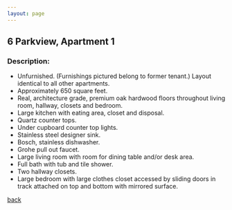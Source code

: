```yaml
---
layout: page
---
```


## 6 Parkview, Apartment 1
### Description:

* Unfurnished. (Furnishings pictured belong to former tenant.) Layout identical to all other apartments.
* Approximately 650 square feet.
* Real, architecture grade, premium oak hardwood floors throughout living room, hallway, closets and bedroom.
* Large kitchen with eating area, closet and disposal.
* Quartz counter tops.
* Under cupboard counter top lights.
* Stainless steel designer sink.
* Bosch, stainless dishwasher.
* Grohe pull out faucet.
* Large living room with room for dining table and/or desk area.
* Full bath with tub and tile shower.
* Two hallway closets.
* Large bedroom with large clothes closet accessed by sliding doors in track attached on top and bottom with mirrored surface.


[back](/)
